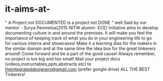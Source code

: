 # it-aims-at-
" A Project not DOCUMENTED is a project not DONE " well Said by our mentor - Surya Penmetsa(2015 NITW alumni- ECE)  Initiative aims to develop documenting culture in and around the premises. It will make you feel the importance of keeping track of what you do in your engineering life to go for various interns and showcases! Make it a learning dias for the makers in the similar domain and at the same time the idea box for the great tinkerers around! Come forward and be a part of the good cause! Always remember, no project is too big and too small!  Mail your project docs (videos,instructables,ppts,abstracts etc) to theintegrateddesigners@gmail.com (prefer google drive)  ALL THE BEST Tinkerers!

